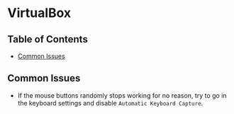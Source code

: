 # VirtualBox

## Table of Contents

- [Common Issues](#common-issues)

## Common Issues

- If the mouse buttons randomly stops working for no reason, try to go in the keyboard settings and disable `Automatic Keyboard Capture`.